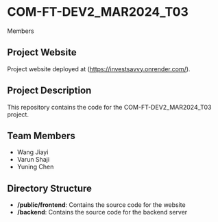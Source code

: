 # COM-FT-DEV2_MAR2024_T03

Members


## Project Website

Project website deployed at (https://investsavvy.onrender.com/).

## Project Description

This repository contains the code for the COM-FT-DEV2_MAR2024_T03 project.

## Team Members

- Wang Jiayi
- Varun Shaji
- Yuning Chen

## Directory Structure

- **/public/frontend**: Contains the source code for the website
- **/backend**: Contains the source code for the backend server